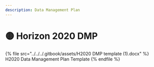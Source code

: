```yaml
---
description: Data Management Plan
---
```


# 🟡 Horizon 2020 DMP&#x20;

{% file src="../../../.gitbook/assets/H2020 DMP template (1).docx" %}
H2020 Data Management Plan Template
{% endfile %}
